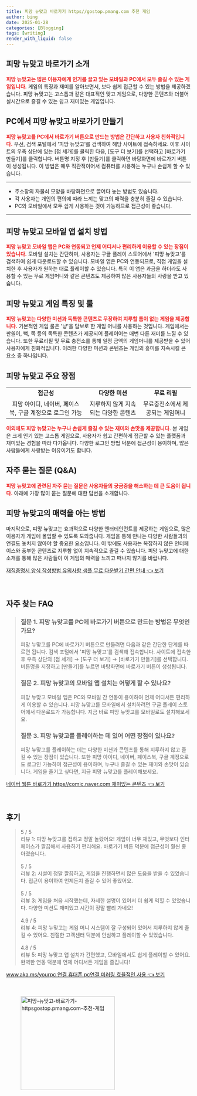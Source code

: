 ```yaml
---
title: 피망 뉴맞고 바로가기 https//gostop.pmang.com 추천 게임
author: bing
date: 2025-01-28
categories: [Blogging]
tags: [writing]
render_with_liquid: false
---
```



<h2 id='피망 뉴맞고 소개'>피망 뉴맞고 바로가기 소개</h2>

<p><b><span style="color: #ee2323;">피망 뉴맞고는 많은 이용자에게 인기를 끌고 있는 모바일과 PC에서 모두 즐길 수 있는 게임입니다.</span></b> 게임의 특징과 재미를 알아보면서, 보다 쉽게 접근할 수 있는 방법을 제공하겠습니다. 피망 뉴맞고는 고스톱과 같은 대표적인 맞고 게임으로, 다양한 콘텐츠와 더불어 실시간으로 즐길 수 있는 쉽고 재미있는 게임입니다.</p>

<h2 id='바로가기 버튼 만들기'>PC에서 피망 뉴맞고 바로가기 만들기</h2>

<p><b><span style="color: #ee2323;">피망 뉴맞고를 PC에서 바로가기 버튼으로 만드는 방법은 간단하고 사용자 친화적입니다.</span></b> 우선, 검색 포털에서 '피망 뉴맞고'를 검색하여 해당 사이트에 접속하세요. 이후 사이트의 우측 상단에 있는 [점 세개]를 클릭한 다음, [도구 더 보기]를 선택하고 [바로가기 만들기]를 클릭합니다. 버튼명 지정 후 [만들기]를 클릭하면 바탕화면에 바로가기 버튼이 생성됩니다. 이 방법은 매우 직관적이어서 컴퓨터를 사용하는 누구나 손쉽게 할 수 있습니다.</p>

<hr />

<ul>
    <li>주소창의 자물쇠 모양을 바탕화면으로 끌어다 놓는 방법도 있습니다.</li>
    <li>각 사용자는 개인의 편의에 따라 느끼는 맞고의 매력을 충분히 즐길 수 있습니다.</li>
    <li>PC와 모바일에서 모두 쉽게 사용하는 것이 가능하므로 접근성이 좋습니다.</li>
</ul>

<hr />

<h2 id='모바일 앱 설치'>피망 뉴맞고 모바일 앱 설치 방법</h2>

<p><b><span style="color: #ee2323;">피망 뉴맞고 모바일 앱은 PC와 연동되고 언제 어디서나 편리하게 이용할 수 있는 장점이 있습니다.</span></b> 모바일 설치는 간단하며, 사용자는 구글 플레이 스토어에서 '피망 뉴맞고'를 검색하여 쉽게 다운로드할 수 있습니다. 모바일 앱은 PC와 연동되므로, 직접 게임을 설치한 후 사용자가 원하는 대로 플레이할 수 있습니다. 특히 이 앱은 과금을 하더라도 사용할 수 있는 무료 게임머니와 같은 콘텐츠도 제공하여 많은 사용자들의 사랑을 받고 있습니다.</p>

<h2 id='게임 특징 및 룰'>피망 뉴맞고 게임 특징 및 룰</h2>

<p><b><span style="color: #ee2323;">피망 뉴맞고는 다양한 미션과 독특한 콘텐츠로 무장하여 지루할 틈이 없는 게임을 제공합니다.</span></b> 기본적인 게임 룰은 '냥'을 담보로 한 게임 머니를 사용하는 것입니다. 게임에서는 판쓸이, 뻑, 쪽 등의 독특한 콘텐츠가 제공되어 플레이어는 매번 다른 재미를 느낄 수 있습니다. 또한 무료리필 및 무료 충전소를 통해 일정 금액의 게임머니를 제공받을 수 있어 사용자에게 친화적입니다. 이러한 다양한 미션과 콘텐츠는 게임의 흥미를 지속시킬 큰 요소 중 하나입니다.</p>

<h2 id='주요 장점'>피망 뉴맞고 주요 장점</h2>

<table>
    <tr>
        <td style="text-align: center; height: 17px;"><b>접근성</b></td>
        <td style="text-align: center; height: 17px;"><b>다양한 미션</b></td>
        <td style="text-align: center; height: 17px;"><b>무료 리필</b></td>
    </tr>
    <tr>
        <td style="text-align: center; height: 17px;">피망 아이디, 네이버, 페이스북, 구글 계정으로 로그인 가능</td>
        <td style="text-align: center; height: 17px;">지루하지 않게 지속되는 다양한 콘텐츠</td>
        <td style="text-align: center; height: 17px;">무료충전소에서 제공되는 게임머니</td>
    </tr>
</table>

<p><b><span style="color: #ee2323;">이외에도 피망 뉴맞고는 누구나 손쉽게 즐길 수 있는 재미와 손맛을 제공합니다.</span></b> 본 게임은 크게 인기 있는 고스톱 게임으로, 사용자가 쉽고 간편하게 접근할 수 있는 플랫폼과 재미있는 경험을 따라 다가옵니다. 다양한 로그인 방법 덕분에 접근성이 용이하며, 많은 사람들에게 사랑받는 이유이기도 합니다.</p>

<h2 id='자주 묻는 질문'>자주 묻는 질문 (Q&A)</h2>

<p><b><span style="color: #ee2323;">피망 뉴맞고에 관련된 자주 묻는 질문은 사용자들의 궁금증을 해소하는 데 큰 도움이 됩니다.</span></b> 아래에 가장 많이 묻는 질문에 대한 답변을 소개합니다.</p>

<h2 id='결론'>피망 뉴맞고의 매력을 아는 방법</h2>

<p>마지막으로, 피망 뉴맞고는 효과적으로 다양한 엔터테인먼트를 제공하는 게임으로, 많은 이용자가 게임에 몰입할 수 있도록 도와줍니다. 게임을 통해 만나는 다양한 사람들과의 연결도 놓치지 않아야 할 중요한 요소입니다. 이 밖에도 사용자는 복잡하지 않은 인터페이스와 풍부한 콘텐츠로 지루함 없이 지속적으로 즐길 수 있습니다. 피망 뉴맞고에 대한 소개를 통해 많은 사람들이 이 게임의 매력을 느끼고 떠나지 않기를 바랍니다.</p>


<p><a class="click-button" title="재직증명서 양식 작성방법 유의사항 샘플 무료 다운받기 간편 안내" href="https://adkhouse.github.io/posts/%EC%9E%AC%EC%A7%81%EC%A6%9D%EB%AA%85%EC%84%9C-%EC%96%91%EC%8B%9D-%EC%9E%91%EC%84%B1%EB%B0%A9%EB%B2%95-%EC%9C%A0%EC%9D%98%EC%82%AC%ED%95%AD-%EC%83%98%ED%94%8C-%EB%AC%B4%EB%A3%8C-%EB%8B%A4%EC%9A%B4%EB%B0%9B%EA%B8%B0-%EA%B0%84%ED%8E%B8-%EC%95%88%EB%82%B4/" rel="dofollow">재직증명서 양식 작성방법 유의사항 샘플 무료 다운받기 간편 안내 👈 보기</a></p><br>
<h2 id='자주_찾는_FAQ'>자주 찾는 FAQ</h2>
<div itemscope="" itemtype="https://schema.org/FAQPage"> 
<blockquote> 
<div itemscope="" itemprop="mainEntity" itemtype="https://schema.org/Question"> 
<h3 itemprop="name">질문 1. 피망 뉴맞고를 PC에 바로가기 버튼으로 만드는 방법은 무엇인가요?</h3> 
<div itemscope="" itemprop="acceptedAnswer" itemtype="https://schema.org/Answer"> 
<span itemprop="text"> <p>피망 뉴맞고를 PC에 바로가기 버튼으로 만들려면 다음과 같은 간단한 단계를 따르면 됩니다. 검색 포털에서 '피망 뉴맞고'를 검색해 접속합니다. 사이트에 접속한 후 우측 상단의 [점 세개] → [도구 더 보기] → [바로가기 만들기]를 선택합니다. 버튼명을 지정하고 [만들기]를 누르면 바탕화면에 바로가기 버튼이 생성됩니다.</p> </span> 
</div> 
</div> 

<div itemscope="" itemprop="mainEntity" itemtype="https://schema.org/Question"> 
<h3 itemprop="name">질문 2. 피망 뉴맞고의 모바일 앱 설치는 어떻게 할 수 있나요?</h3> 
<div itemscope="" itemprop="acceptedAnswer" itemtype="https://schema.org/Answer"> 
<span itemprop="text"> <p>피망 뉴맞고 모바일 앱은 PC와 모바일 간 연동이 용이하여 언제 어디서든 편리하게 이용할 수 있습니다. 피망 뉴맞고를 모바일에서 설치하려면 구글 플레이 스토어에서 다운로드가 가능합니다. 지금 바로 피망 뉴맞고를 모바일로도 설치해보세요.</p> </span> 
</div> 
</div> 

<div itemscope="" itemprop="mainEntity" itemtype="https://schema.org/Question"> 
<h3 itemprop="name">질문 3. 피망 뉴맞고를 플레이하는 데 있어 어떤 장점이 있나요?</h3> 
<div itemscope="" itemprop="acceptedAnswer" itemtype="https://schema.org/Answer"> 
<span itemprop="text"> <p>피망 뉴맞고를 플레이하는 데는 다양한 미션과 콘텐츠를 통해 지루하지 않고 즐길 수 있는 장점이 있습니다. 또한 피망 아이디, 네이버, 페이스북, 구글 계정으로도 로그인 가능하여 접근성이 용이하며, 누구나 즐길 수 있는 재미와 손맛이 있습니다. 게임을 즐기고 싶다면, 지금 피망 뉴맞고를 플레이해보세요.</p> </span> 
</div> 
</div> 

</blockquote> 
</div>
<p><a class="click-button" title="네이버 웹툰 바로가기 https//comic.naver.com 재미있는 콘텐츠" href="https://adkhouse.github.io/posts/%EB%84%A4%EC%9D%B4%EB%B2%84-%EC%9B%B9%ED%88%B0-%EB%B0%94%EB%A1%9C%EA%B0%80%EA%B8%B0-httpscomic.naver.com-%EC%9E%AC%EB%AF%B8%EC%9E%88%EB%8A%94-%EC%BD%98%ED%85%90%EC%B8%A0/" rel="dofollow">네이버 웹툰 바로가기 https//comic.naver.com 재미있는 콘텐츠 👈 보기</a></p><br>
<h2 id='후기'>후기</h2>
<div itemscope itemtype="https://schema.org/Product">
  <blockquote>
  <div itemprop="review" itemscope itemtype="https://schema.org/Review">
      <div itemprop="reviewRating" itemscope itemtype="https://schema.org/Rating"> <span itemprop="ratingValue">5</span> / <span itemprop="bestRating">5</span> </div>
      <span itemprop="reviewBody">리뷰 1: 피망 뉴맞고를 접하고 정말 놀랐어요! 게임이 너무 재밌고, 무엇보다 인터페이스가 깔끔해서 사용하기 편리해요. 바로가기 버튼 덕분에 접근성이 훨씬 좋아졌습니다.</span>
  </div>
  <br>
  <div itemprop="review" itemscope itemtype="https://schema.org/Review">
      <div itemprop="reviewRating" itemscope itemtype="https://schema.org/Rating"> <span itemprop="ratingValue">5</span> / <span itemprop="bestRating">5</span> </div>
      <span itemprop="reviewBody">리뷰 2: 시설이 정말 깔끔하고, 게임을 진행하면서 많은 도움을 받을 수 있었습니다. 접근이 용이하여 언제든지 즐길 수 있어 좋았어요.</span>
  </div>
  <br>
  <div itemprop="review" itemscope itemtype="https://schema.org/Review">
      <div itemprop="reviewRating" itemscope itemtype="https://schema.org/Rating"> <span itemprop="ratingValue">5</span> / <span itemprop="bestRating">5</span> </div>
      <span itemprop="reviewBody">리뷰 3: 게임을 처음 시작했는데, 자세한 설명이 있어서 더 쉽게 익힐 수 있었습니다. 다양한 미션도 재미있고 시간이 정말 빨리 가네요!</span>
  </div>
  <br>
  <div itemprop="review" itemscope itemtype="https://schema.org/Review">
      <div itemprop="reviewRating" itemscope itemtype="https://schema.org/Rating"> <span itemprop="ratingValue">4.9</span> / <span itemprop="bestRating">5</span> </div>
      <span itemprop="reviewBody">리뷰 4: 피망 뉴맞고는 게임 머니 시스템이 잘 구성되어 있어서 지루하지 않게 즐길 수 있어요. 친절한 고객센터 덕분에 안심하고 플레이할 수 있었습니다.</span>
  </div>
  <br>
  <div itemprop="review" itemscope itemtype="https://schema.org/Review">
      <div itemprop="reviewRating" itemscope itemtype="https://schema.org/Rating"> <span itemprop="ratingValue">4.8</span> / <span itemprop="bestRating">5</span> </div>
      <span itemprop="reviewBody">리뷰 5: 피망 뉴맞고 앱 설치가 간편했고, 모바일에서도 쉽게 플레이할 수 있어요. 완벽한 연동 덕분에 언제 어디서든 게임을 즐깁니다!</span>
  </div>
  </blockquote>
</div>
<p><a class="click-button" title="www.aka.ms/yourpc 연결 휴대폰 pc연결 미러링 효율적인 사용" href="https://adkhouse.github.io/posts/www.aka.msyourpc-%EC%97%B0%EA%B2%B0-%ED%9C%B4%EB%8C%80%ED%8F%B0-pc%EC%97%B0%EA%B2%B0-%EB%AF%B8%EB%9F%AC%EB%A7%81-%ED%9A%A8%EC%9C%A8%EC%A0%81%EC%9D%B8-%EC%82%AC%EC%9A%A9/" rel="dofollow">www.aka.ms/yourpc 연결 휴대폰 pc연결 미러링 효율적인 사용 👈 보기</a></p><br>
<figure class="image"><img src="https://adkhouse.github.io/assets/img/thumbnail/피망-뉴맞고-바로가기-httpsgostop.pmang.com-추천-게임.webp" alt="피망-뉴맞고-바로가기-httpsgostop.pmang.com-추천-게임" width="256" height="256"></figure>